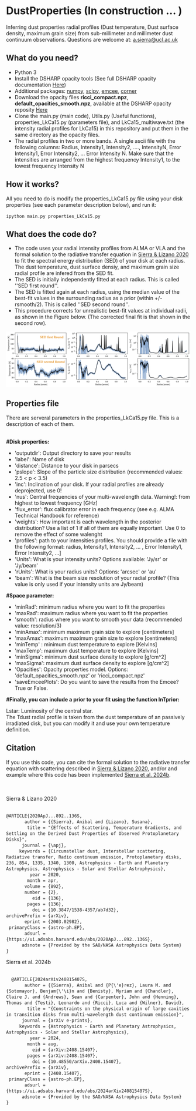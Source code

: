 # DustProperties (In construction ... )
Inferring dust properties radial profiles (Dust temperature, Dust surface density, maximum grain size) from sub-millimeter and millimeter dust continuum observations.
Questions are welcome at: a.sierra@ucl.ac.uk

<h2>What do you need?</h2>
<ul>
<li> Python 3</li>
<li> Install the DSHARP opacity tools (See full DSHARP opacity documentation <a href='https://github.com/birnstiel/dsharp_opac/' target="_blank"> Here</a>) </li>
<li> Additional packages: <a href='https://pypi.org/project/numpy/'>numpy</a>, <a href='https://pypi.org/project/scipy/'>scipy</a>, <a href='https://pypi.org/project/emcee/'>emcee</a>, <a href='https://pypi.org/project/corner/'>corner</a> </li>
<li> Download the opacity files <b>ricci_compact.npz</b>, <b>default_opacities_smooth.npz</b>, available at the DSHARP opacity reposity <a href='https://github.com/birnstiel/dsharp_opac/tree/master/dsharp_opac/data' target="_blank"> Here</a> </li>
<li> Clone the main.py (main code), Utils.py (Useful functions), properties_LkCa15.py (parameters file), and LkCa15_multiwave.txt (the intensity radial profiles for LkCa15) in this repository and put them in the same directory as the opacity files. </li>
<li> The radial profiles in two or more bands. A single ascii file with the following columns: Radius, Intensity1, Intensity2, ...., IntensityN, Error Intensity1, Error Intensity2, ... Error Intensity N. Make sure that the intensities are arranged from the highest frequency Intensity1, to the lowest frequency Intensity N</li>
</ul>

<h2>How it works?</h2>
All you need to do is modify the properties_LkCa15.py file using your disk properties (see each parameter description below), and run it:

<pre><code>ipython main.py properties_LkCa15.py</code></pre> 


<h2>What does the code do?</h2>

<ul>
  <li>The code uses your radial intensity profiles from ALMA or VLA and the formal solution to the radiative transfer equation in <a href='https://ui.adsabs.harvard.edu/abs/2020ApJ...892..136S/abstract' target='_blank'>Sierra & Lizano 2020</a> to fit the spectral energy distribution (SED) of your disk at each radius. The dust temperature, dust surface densiy, and maximum grain size radial profile are infered from the SED fit. </li>
  <li>The SED is initially independently fitted at each radius. This is called ''SED first round''. </li>
  <li>The SED is fitted again at each radius, using the median value of the best-fit values in the surrounding radius as a prior (within +/- rsmooth/2). This is called ''SED second round''.</li>
  <li>This procedure corrects for unrealistic best-fit values at individual radii, as shown in the Figure below. (The corrected final fit is that shown in the second row).</li>
</ul>

<img src='Example.png'>



<h2>Properties file</h2>
There are serveral parameters in the properties_LkCa15.py file. This is a description of each of them.<br/>
<br/>

<b>#Disk properties:</b> <br/>
<ul>
<li>'outputdir': Output directory to save your results </li>
<li>'label': Name of disk  </li>
<li>'distance': Distance to your disk in parsecs  </li>
<li>'pslope': Slope of the particle size distribution (recommended values: 2.5 < p < 3.5)  </li>
<li>'inc': Inclination of your disk. If your radial profiles are already deprojected, use 0!  </li>
<li>'nus': Central frequencies of your multi-wavelength data. Warning!: from highest to lowest frequency [GHz]  </li>
<li>'flux_error': flux calibrator error in each frequency (see e.g. ALMA Technical Handbook for reference)  </li>
<li>'weights': How important is each wavelength in the posterior distribution? Use a list of 1 if all of them are equally important. Use 0 to remove the effect of some walenght  </li>
<li>'profiles': path to your intensities profiles. You should provide a file with the following format: radius, Intensity1, Intensity2, ... , Error Intensity1, Error Intensity2, ...]  </li>
<li>'Units': What is your intensity units? Options available: 'Jy/sr' or 'Jy/beam'  </li>
<li>'rUnits': What is your radius units? Options: 'arcsec' or 'au'  </li>
<li>'beam': What is the beam size resolution of your radial profile? (This value is only used if your intensity units are Jy/beam)  </li>
</ul>

<b>#Space parameter:</b> <br/>
<ul>
<li>'minRad': minimum radius where you want to fit the properties  </li>
<li>'maxRad': maximum radius where you want to fit the properties </li>
<li>'smooth': radius where you want to smooth your data (recommended value:  resolution/3)  </li>
<li>'minAmax': minimum maximum grain size to explore [centimeters]  </li>
<li>'maxAmax': maximum maximum grain size to explore [centimeters]  </li>
<li>'minTemp' : minimum dust temperature to explore [Kelvins]  </li>
<li>'maxTemp': maximum dust temperature to explore [Kelvins]  </li>
<li>'minSigma': minimum dust surface density to explore [g/cm^2]  </li>
<li>'maxSigma': maximum dust surface density to explore [g/cm^2]  </li>
<li>'Opacities': Opacity properties model. Options: 'default_opacities_smooth.npz' or 'ricci_compact.npz'  </li>
<li>'saveEmceePlots': Do you want to save the results from the Emcee? True or False.  </li>
</ul>


<b>#Finally, you can include a prior to your fit using the function lnTprior:</b>  <br/>

Lstar: Luminosity of the central star.  <br/>
The Tdust radial profile is taken from the dust temperature of an passively irradiated disk, but you can modify it and use your own temperature definition.


<h2>Citation</h2>
If you use this code, you can cite the formal solution to the radiative transfer equation with scattering described in <a href='https://ui.adsabs.harvard.edu/abs/2020ApJ...892..136S/abstract' target='_blank'>Sierra & Lizano 2020</a>, and/or and example where this code has been implemented <a href='https://ui.adsabs.harvard.edu/abs/2024arXiv240815407S/abstract' target='_blank'>Sierra et al. 2024b</a>.

<br> <br>
Sierra & Lizano 2020
<pre><code>
@ARTICLE{2020ApJ...892..136S,
       author = {{Sierra}, Anibal and {Lizano}, Susana},
        title = "{Effects of Scattering, Temperature Gradients, and Settling on the Derived Dust Properties of Observed Protoplanetary Disks}",
      journal = {\apj},
     keywords = {Circumstellar dust, Interstellar scattering, Radiative transfer, Radio continuum emission, Protoplanetary disks, 236, 854, 1335, 1340, 1300, Astrophysics - Earth and Planetary Astrophysics, Astrophysics - Solar and Stellar Astrophysics},
         year = 2020,
        month = apr,
       volume = {892},
       number = {2},
          eid = {136},
        pages = {136},
          doi = {10.3847/1538-4357/ab7d32},
archivePrefix = {arXiv},
       eprint = {2003.02982},
 primaryClass = {astro-ph.EP},
       adsurl = {https://ui.adsabs.harvard.edu/abs/2020ApJ...892..136S},
      adsnote = {Provided by the SAO/NASA Astrophysics Data System}
}
</code></pre>

  
Sierra et al. 2024b
<pre><code>
  @ARTICLE{2024arXiv240815407S,
       author = {{Sierra}, Anibal and {P{\'e}rez}, Laura M. and {Sotomayor}, Benjam{\'\i}n and {Benisty}, Myriam and {Chandler}, Claire J. and {Andrews}, Sean and {Carpenter}, John and {Henning}, Thomas and {Testi}, Leonardo and {Ricci}, Luca and {Wilner}, David},
        title = "{Constraints on the physical origin of large cavities in transition disks from multi-wavelength dust continuum emission}",
      journal = {arXiv e-prints},
     keywords = {Astrophysics - Earth and Planetary Astrophysics, Astrophysics - Solar and Stellar Astrophysics},
         year = 2024,
        month = aug,
          eid = {arXiv:2408.15407},
        pages = {arXiv:2408.15407},
          doi = {10.48550/arXiv.2408.15407},
archivePrefix = {arXiv},
       eprint = {2408.15407},
 primaryClass = {astro-ph.EP},
       adsurl = {https://ui.adsabs.harvard.edu/abs/2024arXiv240815407S},
      adsnote = {Provided by the SAO/NASA Astrophysics Data System}
}

</code></pre>
